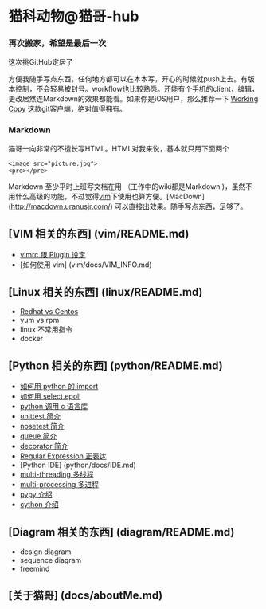 # 猫科动物@猫哥-hub

### 再次搬家，希望是最后一次

这次挑GitHub定居了

方便我随手写点东西，任何地方都可以在本本写，开心的时候就push上去。有版本控制，不会轻易被封号。workflow也比较熟悉。还能有个手机的client，编辑，更改居然连Markdown的效果都能看。如果你是iOS用户，那么推荐一下 [Working Copy](https://workingcopyapp.com/) 这款git客户端，绝对值得拥有。

### Markdown
猫哥一向非常的不擅长写HTML。HTML对我来说，基本就只用下面两个

	<image src="picture.jpg">
	<pre></pre>

Markdown 至少平时上班写文档在用 （工作中的wiki都是Markdown
)，虽然不用什么高级的功能，不过觉得[vim](vim/README.md)下使用也算方便。[MacDown] (http://macdown.uranusjr.com/) 可以直接出效果。随手写点东西，足够了。


## [VIM 相关的东西] (vim/README.md)
* [vimrc 跟 Plugin 设定](vim/docs/VIMRC.md)
* [如何使用 vim] (vim/docs/VIM_INFO.md)

## [Linux 相关的东西] (linux/README.md)
* [Redhat vs Centos](linux/docs/RHEL_VS_CENTOS.md)
* yum vs rpm
* linux 不常用指令
* docker

## [Python 相关的东西] (python/README.md)
* [如何用 python 的 import](python/docs/IMPORT.md) 
* [如何用 select.epoll](python/docs/EPOLL.md) 
* [python 调用 c 语言库](python/docs/PYTHON_C.md)
* [unittest 简介](python/docs/UNITTEST.md)
* [nosetest 简介](python/docs/NOSETESTS.md)
* [queue 简介](python/docs/QUEUE.md)
* [decorator 简介](python/docs/DECORATOR.md)
* [Regular Expression 正表达](python/docs/REGEX.md)
* [Python IDE] (python/docs/IDE.md)
* [multi-threading 多线程](python/docs/MULTI_THREAD.md)
* [multi-processing 多进程](python/docs/MULTI_PROCESSING.md)
* [pypy 介绍](python/docs/PYPY.md)
* [cython 介绍](python/docs/CYTHON.md)


## [Diagram 相关的东西] (diagram/README.md)
* design diagram
* sequence diagram
* freemind 

## [关于猫哥] (docs/aboutMe.md)




